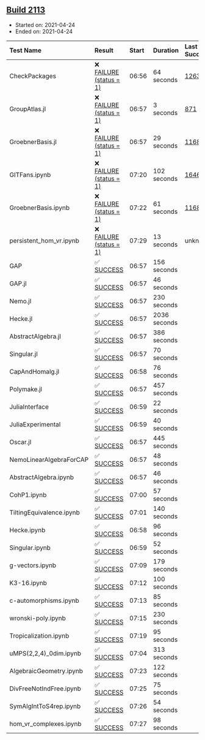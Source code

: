 ## [Build 2113](https://oscarci.mathematik.uni-kl.de/job/oscar-stable/2113/)

* Started on: 2021-04-24
* Ended on: 2021-04-24

| Test Name    | Result | Start | Duration | Last Success | First Failure |
|:-------------|:-------|:------|:---------|:-------------|:--------------|
| CheckPackages | ❌ [FAILURE (status = 1)](https://oscarci.mathematik.uni-kl.de/job/oscar-stable/2113/artifact/logs/build-2113/CheckPackages.log) | 06:56 | 64 seconds | [1263](https://oscarci.mathematik.uni-kl.de/job/oscar-stable/1263/) | [1264](https://oscarci.mathematik.uni-kl.de/job/oscar-stable/1264/) |
| GroupAtlas.jl | ❌ [FAILURE (status = 1)](https://oscarci.mathematik.uni-kl.de/job/oscar-stable/2113/artifact/logs/build-2113/GroupAtlas.jl.log) | 06:57 | 3 seconds | [871](https://oscarci.mathematik.uni-kl.de/job/oscar-stable/871/) | [872](https://oscarci.mathematik.uni-kl.de/job/oscar-stable/872/) |
| GroebnerBasis.jl | ❌ [FAILURE (status = 1)](https://oscarci.mathematik.uni-kl.de/job/oscar-stable/2113/artifact/logs/build-2113/GroebnerBasis.jl.log) | 06:57 | 29 seconds | [1168](https://oscarci.mathematik.uni-kl.de/job/oscar-stable/1168/) | [1169](https://oscarci.mathematik.uni-kl.de/job/oscar-stable/1169/) |
| GITFans.ipynb | ❌ [FAILURE (status = 1)](https://oscarci.mathematik.uni-kl.de/job/oscar-stable/2113/artifact/logs/build-2113/GITFans.ipynb.log) | 07:20 | 102 seconds | [1646](https://oscarci.mathematik.uni-kl.de/job/oscar-stable/1646/) | [1647](https://oscarci.mathematik.uni-kl.de/job/oscar-stable/1647/) |
| GroebnerBasis.ipynb | ❌ [FAILURE (status = 1)](https://oscarci.mathematik.uni-kl.de/job/oscar-stable/2113/artifact/logs/build-2113/GroebnerBasis.ipynb.log) | 07:22 | 61 seconds | [1168](https://oscarci.mathematik.uni-kl.de/job/oscar-stable/1168/) | [1169](https://oscarci.mathematik.uni-kl.de/job/oscar-stable/1169/) |
| persistent_hom_vr.ipynb | ❌ [FAILURE (status = 1)](https://oscarci.mathematik.uni-kl.de/job/oscar-stable/2113/artifact/logs/build-2113/persistent_hom_vr.ipynb.log) | 07:29 | 13 seconds | unknown | unknown |
| GAP | ✅ [SUCCESS](https://oscarci.mathematik.uni-kl.de/job/oscar-stable/2113/artifact/logs/build-2113/GAP.log) | 06:57 | 156 seconds |  |  |
| GAP.jl | ✅ [SUCCESS](https://oscarci.mathematik.uni-kl.de/job/oscar-stable/2113/artifact/logs/build-2113/GAP.jl.log) | 06:57 | 46 seconds |  |  |
| Nemo.jl | ✅ [SUCCESS](https://oscarci.mathematik.uni-kl.de/job/oscar-stable/2113/artifact/logs/build-2113/Nemo.jl.log) | 06:57 | 230 seconds |  |  |
| Hecke.jl | ✅ [SUCCESS](https://oscarci.mathematik.uni-kl.de/job/oscar-stable/2113/artifact/logs/build-2113/Hecke.jl.log) | 06:57 | 2036 seconds |  |  |
| AbstractAlgebra.jl | ✅ [SUCCESS](https://oscarci.mathematik.uni-kl.de/job/oscar-stable/2113/artifact/logs/build-2113/AbstractAlgebra.jl.log) | 06:57 | 386 seconds |  |  |
| Singular.jl | ✅ [SUCCESS](https://oscarci.mathematik.uni-kl.de/job/oscar-stable/2113/artifact/logs/build-2113/Singular.jl.log) | 06:57 | 70 seconds |  |  |
| CapAndHomalg.jl | ✅ [SUCCESS](https://oscarci.mathematik.uni-kl.de/job/oscar-stable/2113/artifact/logs/build-2113/CapAndHomalg.jl.log) | 06:58 | 76 seconds |  |  |
| Polymake.jl | ✅ [SUCCESS](https://oscarci.mathematik.uni-kl.de/job/oscar-stable/2113/artifact/logs/build-2113/Polymake.jl.log) | 06:57 | 457 seconds |  |  |
| JuliaInterface | ✅ [SUCCESS](https://oscarci.mathematik.uni-kl.de/job/oscar-stable/2113/artifact/logs/build-2113/JuliaInterface.log) | 06:59 | 22 seconds |  |  |
| JuliaExperimental | ✅ [SUCCESS](https://oscarci.mathematik.uni-kl.de/job/oscar-stable/2113/artifact/logs/build-2113/JuliaExperimental.log) | 06:59 | 40 seconds |  |  |
| Oscar.jl | ✅ [SUCCESS](https://oscarci.mathematik.uni-kl.de/job/oscar-stable/2113/artifact/logs/build-2113/Oscar.jl.log) | 06:57 | 445 seconds |  |  |
| NemoLinearAlgebraForCAP | ✅ [SUCCESS](https://oscarci.mathematik.uni-kl.de/job/oscar-stable/2113/artifact/logs/build-2113/NemoLinearAlgebraForCAP.log) | 06:57 | 48 seconds |  |  |
| AbstractAlgebra.ipynb | ✅ [SUCCESS](https://oscarci.mathematik.uni-kl.de/job/oscar-stable/2113/artifact/logs/build-2113/AbstractAlgebra.ipynb.log) | 06:57 | 46 seconds |  |  |
| CohP1.ipynb | ✅ [SUCCESS](https://oscarci.mathematik.uni-kl.de/job/oscar-stable/2113/artifact/logs/build-2113/CohP1.ipynb.log) | 07:00 | 57 seconds |  |  |
| TiltingEquivalence.ipynb | ✅ [SUCCESS](https://oscarci.mathematik.uni-kl.de/job/oscar-stable/2113/artifact/logs/build-2113/TiltingEquivalence.ipynb.log) | 07:01 | 140 seconds |  |  |
| Hecke.ipynb | ✅ [SUCCESS](https://oscarci.mathematik.uni-kl.de/job/oscar-stable/2113/artifact/logs/build-2113/Hecke.ipynb.log) | 06:58 | 96 seconds |  |  |
| Singular.ipynb | ✅ [SUCCESS](https://oscarci.mathematik.uni-kl.de/job/oscar-stable/2113/artifact/logs/build-2113/Singular.ipynb.log) | 06:59 | 52 seconds |  |  |
| g-vectors.ipynb | ✅ [SUCCESS](https://oscarci.mathematik.uni-kl.de/job/oscar-stable/2113/artifact/logs/build-2113/g-vectors.ipynb.log) | 07:09 | 179 seconds |  |  |
| K3-16.ipynb | ✅ [SUCCESS](https://oscarci.mathematik.uni-kl.de/job/oscar-stable/2113/artifact/logs/build-2113/K3-16.ipynb.log) | 07:12 | 100 seconds |  |  |
| c-automorphisms.ipynb | ✅ [SUCCESS](https://oscarci.mathematik.uni-kl.de/job/oscar-stable/2113/artifact/logs/build-2113/c-automorphisms.ipynb.log) | 07:13 | 85 seconds |  |  |
| wronski-poly.ipynb | ✅ [SUCCESS](https://oscarci.mathematik.uni-kl.de/job/oscar-stable/2113/artifact/logs/build-2113/wronski-poly.ipynb.log) | 07:15 | 230 seconds |  |  |
| Tropicalization.ipynb | ✅ [SUCCESS](https://oscarci.mathematik.uni-kl.de/job/oscar-stable/2113/artifact/logs/build-2113/Tropicalization.ipynb.log) | 07:19 | 95 seconds |  |  |
| uMPS(2,2,4)_0dim.ipynb | ✅ [SUCCESS](https://oscarci.mathematik.uni-kl.de/job/oscar-stable/2113/artifact/logs/build-2113/uMPS-2-2-4-_0dim.ipynb.log) | 07:04 | 313 seconds |  |  |
| AlgebraicGeometry.ipynb | ✅ [SUCCESS](https://oscarci.mathematik.uni-kl.de/job/oscar-stable/2113/artifact/logs/build-2113/AlgebraicGeometry.ipynb.log) | 07:23 | 122 seconds |  |  |
| DivFreeNotIndFree.ipynb | ✅ [SUCCESS](https://oscarci.mathematik.uni-kl.de/job/oscar-stable/2113/artifact/logs/build-2113/DivFreeNotIndFree.ipynb.log) | 07:25 | 75 seconds |  |  |
| SymAlgIntToS4rep.ipynb | ✅ [SUCCESS](https://oscarci.mathematik.uni-kl.de/job/oscar-stable/2113/artifact/logs/build-2113/SymAlgIntToS4rep.ipynb.log) | 07:26 | 54 seconds |  |  |
| hom_vr_complexes.ipynb | ✅ [SUCCESS](https://oscarci.mathematik.uni-kl.de/job/oscar-stable/2113/artifact/logs/build-2113/hom_vr_complexes.ipynb.log) | 07:27 | 98 seconds |  |  |
